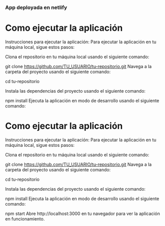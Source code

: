### App deployada en netlify

# Como ejecutar la aplicación
Instrucciones para ejecutar la aplicación:
Para ejecutar la aplicación en tu máquina local, sigue estos pasos:

Clona el repositorio en tu máquina local usando el siguiente comando:

git clone https://github.com/TU_USUARIO/tu-repositorio.git
Navega a la carpeta del proyecto usando el siguiente comando:

cd tu-repositorio

Instala las dependencias del proyecto usando el siguiente comando:

npm install
Ejecuta la aplicación en modo de desarrollo usando el siguiente comando:
# Como ejecutar la aplicación
Instrucciones para ejecutar la aplicación:
Para ejecutar la aplicación en tu máquina local, sigue estos pasos:

Clona el repositorio en tu máquina local usando el siguiente comando:

git clone https://github.com/TU_USUARIO/tu-repositorio.git
Navega a la carpeta del proyecto usando el siguiente comando:

cd tu-repositorio

Instala las dependencias del proyecto usando el siguiente comando:

npm install
Ejecuta la aplicación en modo de desarrollo usando el siguiente comando:

npm start
Abre http://localhost:3000 en tu navegador para ver la aplicación en funcionamiento.